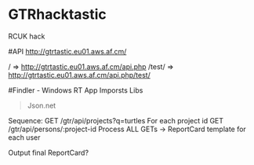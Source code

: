 GTRhacktastic
=============
RCUK hack


#API
http://gtrtastic.eu01.aws.af.cm/

/ => http://gtrtastic.eu01.aws.af.cm/api.php
/test/ => http://gtrtastic.eu01.aws.af.cm/api.php/test/

#Findler - Windows RT App
Imporsts Libs
> Json.net

Sequence:
GET /gtr/api/projects?q=turtles
For each project id
GET /gtr/api/persons/:project-id
Process ALL GETs -> ReportCard template for each user

Output final ReportCard?
